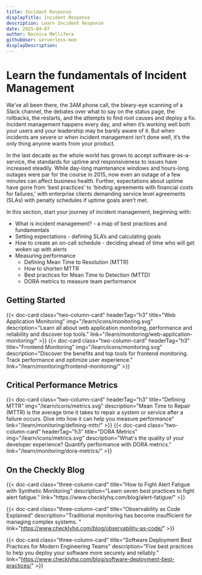 ```yaml
---
title: Incident Response
displayTitle: Incident Response 
description: Learn Incident Response
date: 2025-04-07
author: Nocnica Mellifera
githubUser: serverless-mom
displayDescription:
---
```

# Learn the fundamentals of Incident Management

We’ve all been there, the 3AM phone call, the bleary-eye scanning of a Slack channel, the debates over what to say on the status page, the rollbacks, the restarts, and the attempts to find root causes and deploy a fix. Incident management happens every day, and when it’s working well both your users and your leadership may be barely aware of it. But when incidents are severe or when incident management isn’t done well, it’s the only thing anyone wants from your product.

In the last decade as the whole world has grown to accept software-as-a-service, the standards for uptime and responsiveness to issues have increased steadily. While day-long maintenance windows and hours-long outages were par for the course in 2015, now even an outage of a few minutes can affect business health.
Further, expectations about uptime have gone from ‘best practices’ to ‘binding agreements with financial costs for failures,’ with enterprise clients demanding service level agreements (SLAs) with penalty schedules if uptime goals aren’t met.

In this section, start your journey of incident management, beginning with:

- What is incident management? - a map of best practices and fundamentals
- Setting expectations - defining SLA’s and calculating goals
- How to create an on-call schedule - deciding ahead of time who will get woken up with alerts
- Measuring performance
    - Defining Mean Time to Resolution (MTTR)
    - How to shorten MTTR
    - Best practices for Mean Time to Detection (MTTD)
    - DORA metrics to measure team performance

## Getting Started

<div class="cards-list">
{{< doc-card
	  class="two-column-card"
	  headerTag="h3"
	  title="Web Application Monitoring"
	  img="/learn/icons/monitoring.svg"
	  description="Learn all about web application monitoring, performance and reliability and discover top tools."
	  link="/learn/monitoring/web-application-monitoring/"
>}} 
{{< doc-card
	  class="two-column-card"
	  headerTag="h3"
	  title="Frontend Monitoring"
	  img="/learn/icons/monitoring.svg"
	  description="Discover the benefits and top tools for frontend monitoring. Track performance and optimize user experience."
      link="/learn/monitoring/frontend-monitoring/"
>}}
</div>

## Critical Performance Metrics

<div class="cards-list">
{{< doc-card
	  class="two-column-card"
	  headerTag="h3"
	  title="Defining MTTR"
	  img="/learn/icons/metrics.svg"
	  description="Mean Time to Repair (MTTR) is the average time it takes to repair a system or service after a failure occurs. Dive into how it can help you measure performance"
	  link="/learn/monitoring/defining-mttr/"
>}} 
{{< doc-card
	  class="two-column-card"
	  headerTag="h3"
	  title="DORA Metrics"
	  img="/learn/icons/metrics.svg"
	  description="What's the quality of your developer experience? Quantify performance with DORA metrics."
      link="/learn/monitoring/dora-metrics/"
>}}
</div>

## On the Checkly Blog

<div class="cards-list">
{{< doc-card class="three-column-card" title="How to Fight Alert Fatigue with Synthetic Monitoring" description="Learn seven best practices to fight alert fatigue." link="https://www.checklyhq.com/blog/alert-fatigue/" >}}

{{< doc-card class="three-column-card" title="Observability as Code Explained" description="Traditional monitoring has become insufficient for managing complex systems. " link="https://www.checklyhq.com/blog/observability-as-code/" >}}

{{< doc-card class="three-column-card" title="Software Deployment Best Practices for Modern Engineering Teams" description="Five best practices to help you deploy your software more securely and reliably." link="https://www.checklyhq.com/blog/software-deployment-best-practices/" >}}

</div>

